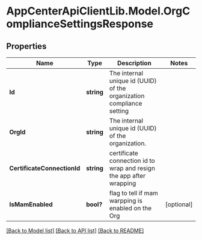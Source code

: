 # AppCenterApiClientLib.Model.OrgComplianceSettingsResponse
## Properties

Name | Type | Description | Notes
------------ | ------------- | ------------- | -------------
**Id** | **string** | The internal unique id (UUID) of the organization compliance setting | 
**OrgId** | **string** | The internal unique id (UUID) of the organization. | 
**CertificateConnectionId** | **string** | certificate connection id to wrap and resign the app after wrapping | 
**IsMamEnabled** | **bool?** | flag to tell if mam warpping is enabled on the Org | [optional] 

[[Back to Model list]](../README.md#documentation-for-models) [[Back to API list]](../README.md#documentation-for-api-endpoints) [[Back to README]](../README.md)

